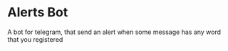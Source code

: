 # Alerts Bot
A bot for telegram, that send an alert when some message has any word that you registered

